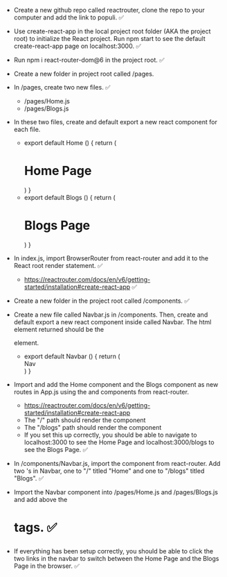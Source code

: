 * Create a new github repo called reactrouter, clone the repo to your computer and add the link to populi. ✅

* Use create-react-app in the local project root folder (AKA the project root) to initialize the React project. Run npm start to see the default create-react-app page on localhost:3000. ✅


* Run npm i react-router-dom@6 in the project root. ✅

* Create a new folder in project root called /pages.
* In /pages, create two new files. ✅
    * /pages/Home.js
    * /pages/Blogs.js
* In these two files, create and default export a new react component for each file.
    * export default Home () {
        return (
            <h1>Home Page</h1>
        )
    }
    * export default Blogs () {
        return (
            <h1>Blogs Page</h1>
        )
    }
* In index.js, import BrowserRouter from react-router and add it to the React root render statement. ✅
    * https://reactrouter.com/docs/en/v6/getting-started/installation#create-react-app ✅
* Create a new folder in the project root called /components. ✅
* Create a new file called Navbar.js in /components. Then, create and default export a new react component inside called Navbar. The html element returned should be the <nav> element.
    * export default Navbar () {
        return (
            <nav>Nav</nav>
        )
    }
* Import and add the Home component and the Blogs component as new routes in App.js using the <Routes> and <Route> components from react-router.
    * https://reactrouter.com/docs/en/v6/getting-started/installation#create-react-app
    * The "/" path should render the <Home/> component
    * The "/blogs" path should render the <Blogs/> component
    * If you set this up correctly, you should be able to navigate to localhost:3000 to see the Home Page and localhost:3000/blogs to see the Blogs Page. ✅


* In /components/Navbar.js, import the <Link> component from react-router. Add two <Link>'s in Navbar, one to "/" titled "Home" and one to "/blogs" titled "Blogs". ✅

* Import the Navbar component into /pages/Home.js and /pages/Blogs.js and add above the <h1> tags. ✅


* If everything has been setup correctly, you should be able to click the two links in the navbar to switch between the Home Page and the Blogs Page in the browser. ✅